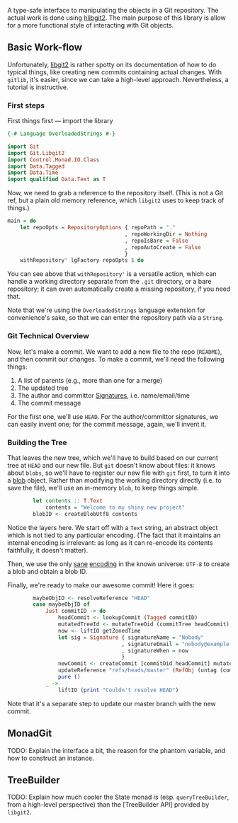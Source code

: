 A type-safe interface to manipulating the objects in a Git repository.  The
actual work is done using [hlibgit2].  The main purpose of this library is
allow for a more functional style of interacting with Git objects.

[hlibgit2]: https://github.com/jwiegley/gitlib/tree/master/hlibgit2

Basic Work-flow
--------------

Unfortunately, [libgit2] is rather spotty on its documentation of how
to do typical things, like creating new commits containing actual
changes.  With `gitlib`, it's easier, since we can take a high-level
approach. Nevertheless, a tutorial is instructive.

[libgit2]: https://libgit2.github.com

### First steps

First things first&nbsp;&mdash; import the library

```haskell
{-# Language OverloadedStrings #-}

import Git
import Git.Libgit2
import Control.Monad.IO.Class
import Data.Tagged
import Data.Time
import qualified Data.Text as T
```

Now, we need to grab a reference to the repository itself. (This is
not a Git ref, but a plain old memory reference, which `libgit2` uses to
keep track of things.)

```haskell
main = do
    let repoOpts = RepositoryOptions { repoPath = "."
                                     , repoWorkingDir = Nothing
                                     , repoIsBare = False
                                     , repoAutoCreate = False
                                     }
    withRepository' lgFactory repoOpts $ do
```

You can see above that `withRepository'` is a versatile action, which
can handle a working directory separate from the `.git` directory, or a
bare repository; it can even automatically create a missing repository,
if you need that.

Note that we're using the `OverloadedStrings` language extension for
convenience's sake, so that we can enter the repository path via a
`String`.

### Git Technical Overview

Now, let's make a commit.
We want to add a new file to the repo (`README`), and then commit our
changes.  To make a commit, we'll need the following things:

1. A list of parents (e.g., more than one for a merge)
2. The updated tree
3. The author and committor [Signatures], i.e. name/email/time
4. The commit message

For the first one, we'll use `HEAD`. For the author/committor
signatures, we can easily invent one; for the commit message, again,
we'll invent it.

### Building the Tree

That leaves the new tree, which we'll have to build based on our current
tree at `HEAD` and our new file. But `git` doesn't know about files: it
knows about `blobs`, so we'll have to register our new file with `git`
first, to turn it into a [blob] object. Rather than modifying the
working directory directly (i.e. to save the file), we'll use an
in-memory `blob`, to keep things simple.

[blob]: https://github.com/jwiegley/gitlib/tree/master/gitlib/Git/Types.hs#L168
[Signatures]: https://github.com/jwiegley/gitlib/tree/master/gitlib/Git/Types.hs#L241

```haskell
        let contents :: T.Text
            contents = "Welcome to my shiny new project"
        blobID <- createBlobUtf8 contents
```

Notice the layers here. We start off with a `Text` string,
an abstract object which is not tied to any particular encoding.
(The fact that it maintains an internal encoding is irrelevant: as
long as it can re-encode its contents faithfully, it doesn't matter).

Then, we use the only [sane] [encoding] in the
known universe: `UTF-8` to create a blob and obtain a blob ID.

[sane]: http://utf8everywhere.org
[encoding]: http://htmlpurifier.org/docs/enduser-utf8.html#whyutf8

Finally, we're ready to make our awesome commit! Here it goes:

```haskell
        maybeObjID <- resolveReference "HEAD"
        case maybeObjID of
            Just commitID -> do
                headCommit <- lookupCommit (Tagged commitID)
                mutatedTreeId <- mutateTreeOid (commitTree headCommit) (putBlob "README" blobID)
                now <- liftIO getZonedTime
                let sig = Signature { signatureName = "Nobody"
                                    , signatureEmail = "nobody@example.com"
                                    , signatureWhen = now
                                    }
                newCommit <- createCommit [commitOid headCommit] mutatedTreeId sig sig "Commit message\n" Nothing
                updateReference "refs/heads/master" (RefObj (untag (commitOid newCommit)))
                pure ()
            _ ->
                liftIO (print "Couldn't resolve HEAD")
```

Note that it's a separate step to update our master branch with the
new commit.

MonadGit
--------
TODO: Explain the interface a bit, the reason for the phantom variable,
and how to construct an instance.

TreeBuilder
-----------
TODO: Explain how much cooler the State monad is (esp.
`queryTreeBuilder`, from a high-level perspective) than the
[TreeBuilder API] provided by `libgit2`.

[API]: http://libgit2.github.com/docs/guides/101-samples/#trees_treebuilder
